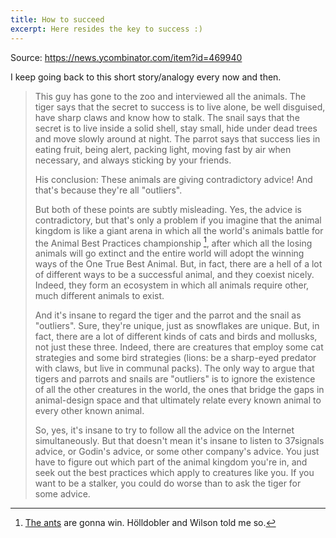 ```yaml
---
title: How to succeed
excerpt: Here resides the key to success :)
---
```


Source: <https://news.ycombinator.com/item?id=469940>

I keep going back to this short story/analogy every now and then.

> This guy has gone to the zoo and interviewed all the animals. The tiger says that the secret to success is to live alone, be well disguised, have sharp claws and know how to stalk. The snail says that the secret is to live inside a solid shell, stay small, hide under dead trees and move slowly around at night. The parrot says that success lies in eating fruit, being alert, packing light, moving fast by air when necessary, and always sticking by your friends.
>
> His conclusion: These animals are giving contradictory advice! And that's because they're all "outliers".
>
> But both of these points are subtly misleading. Yes, the advice is contradictory, but that's only a problem if you imagine that the animal kingdom is like a giant arena in which all the world's animals battle for the Animal Best Practices championship [^1], after which all the losing animals will go extinct and the entire world will adopt the winning ways of the One True Best Animal. But, in fact, there are a hell of a lot of different ways to be a successful animal, and they coexist nicely. Indeed, they form an ecosystem in which all animals require other, much different animals to exist.
>
> And it's insane to regard the tiger and the parrot and the snail as "outliers". Sure, they're unique, just as snowflakes are unique. But, in fact, there are a lot of different kinds of cats and birds and mollusks, not just these three. Indeed, there are creatures that employ some cat strategies and some bird strategies (lions: be a sharp-eyed predator with claws, but live in communal packs). The only way to argue that tigers and parrots and snails are "outliers" is to ignore the existence of all the other creatures in the world, the ones that bridge the gaps in animal-design space and that ultimately relate every known animal to every other known animal.
>
> So, yes, it's insane to try to follow all the advice on the Internet simultaneously. But that doesn't mean it's insane to listen to 37signals advice, or Godin's advice, or some other company's advice. You just have to figure out which part of the animal kingdom you're in, and seek out the best practices which apply to creatures like you. If you want to be a stalker, you could do worse than to ask the tiger for some advice.

[^1]: [The ants](https://www.wikiwand.com/en/The_Ants) are gonna win. Hölldobler and Wilson told me so.
